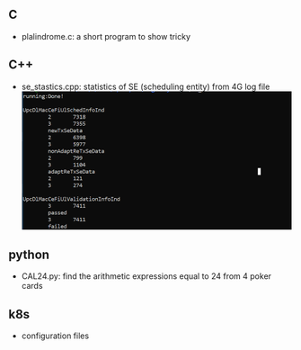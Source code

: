 ﻿
## C
* plalindrome.c: a short program to show tricky

## C++
* se_stastics.cpp: statistics of SE (scheduling entity) from 4G log file
![running](pic\se_statistics.png)

## python
* CAL24.py: find the arithmetic expressions equal to 24 from 4 poker cards

## k8s
*  configuration files


